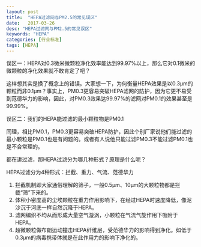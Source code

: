 ```yaml
---
layout: post
title:  "HEPA过滤网与PM2.5的常见误区"
date:   2017-03-26
desc: "HEPA过滤网与PM2.5的常见误区"
keywords: "HEPA"
categories: [行业标准]
tags: [HEPA]
---
```


误区一：HEPA对0.3微米微颗粒净化效率能达到99.97%以上，那么它对0.1微米的微颗粒的净化效果就不敢肯定了吧？

这样想其实是换了概念上的错误。大家想一下，为何衡量HEPA效果是以0.3μm的颗粒而非0.1μm？事实上，PM0.3更容易突破HEPA滤网的防护，因为它更不易受到范德华力的影响，因此，对PM0.3效果达99.97%的滤网对PM0.1的效果甚至是99.99%。

误区二：我们的HEPA能过滤的最小颗粒物是PM0.1

同理，相比PM0.1，PM0.3更容易突破HEPA防护，因此个别厂家说他们能过滤的最小颗粒是PM0.1也是有问题的。或者有人说他只能过滤PM0.3不能过滤PM0.1也是不合常理的。

都在讲过滤，那HEPA过滤分为哪几种形式？原理是什么呢？

HEPA过滤分为4种形式：拦截、重力、气流、范德华力

1. 拦截机制即大家通俗理解的筛子，一般0.5μm、10μm的大颗粒物都是拦截“筛”下来的。
2. 体积小密度高的尘埃颗粒在重力作用影响下，在经过HEPA时速度降低，像泥沙沉于河底一样自然沉降于HEPA。
3. 滤网编织不均从而形成大量空气漩涡，小颗粒在气流气旋作用下吸附于HEPA。
4. 超微颗粒做布朗运动撞击HEPA纤维层，受范德华力的影响得到净化。如低于0.3μm的病毒携带体就是在此作用力的影响下净化的。
